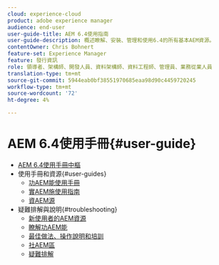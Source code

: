 ```yaml
---
cloud: experience-cloud
product: adobe experience manager
audience: end-user
user-guide-title: AEM 6.4使用指南
user-guide-description: 概述瞭解、安裝、管理和使用6.4的所有基本AEM資源。
contentOwner: Chris Bohnert
feature-set: Experience Manager
feature: 發行資訊
role: 領導者、架構師、開發人員、資料架構師、資料工程師、管理員、業務從業人員
translation-type: tm+mt
source-git-commit: 5944eab0bf38551970685eaa98d90c4459720245
workflow-type: tm+mt
source-wordcount: '72'
ht-degree: 4%

---
```



# AEM 6.4使用手冊{#user-guide}

+ [AEM 6.4使用手冊中樞](home.md)
+ 使用手冊和資源{#user-guides}
   + [功AEM能使用手冊](capabilities.md)
   + [實AEM施使用指南](implementation.md)
   + [資AEM源](resources.md)
+ 疑難排解與說明{#troubleshooting}
   + [新使用者的AEM資源](new.md)
   + [瞭解功AEM能](learn.md)
   + [最佳做法、操作說明和培訓](best-practice.md)
   + [社AEM區](community.md)
   + [疑難排解](troubleshooting.md)
